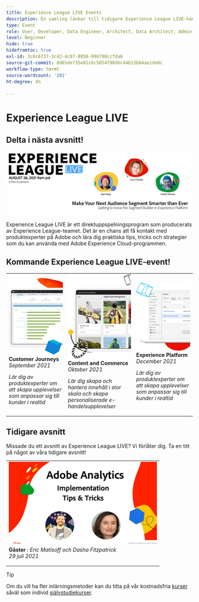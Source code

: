 ```yaml
---
title: Experience League LIVE Events
description: En samling länkar till tidigare Experience League LIVE-händelser
type: Event
role: User, Developer, Data Engineer, Architect, Data Architect, Admin, Leader
level: Beginner
hide: true
hidefromtoc: true
exl-id: 3c8c6737-3c42-4c87-8850-996798ccfda6
source-git-commit: dd65de735e01c6c5654f98dbc44b13b64ae1de0c
workflow-type: tm+mt
source-wordcount: '201'
ht-degree: 4%

---
```


# Experience League LIVE

## Delta i nästa avsnitt!

<a href="https://www.youtube.com/watch?v=rogVKsTFbWk"><img alt="om du klickar kommer du till YouTube lobby för Experience League Live" src="assets/1440x492.png" /></a>

Experience League LIVE är ett direktuppspelningsprogram som producerats av Experience League-teamet.  Det är en chans att få kontakt med produktexperter på Adobe och lära dig praktiska tips, tricks och strategier som du kan använda med Adobe Experience Cloud-programmen.


## Kommande Experience League LIVE-event!

<table>
<tr>
  <td>
      <img alt="Innehållstjänster" src="./assets/journeys.png" />
     <div>
          <strong>Customer Journeys</strong>
     </div>
     <div>
          <em>September 2021</em>
     </div>
    <p>
    <em>Lär dig av produktexperter om att skapa upplevelser som anpassar sig till kunder i realtid</em>
    <p>
  </td>
  <td>
      <img alt="Innehållstjänster" src="./assets/content.png" />
     <div>
          <strong>Content and Commerce</strong>
     <div>
          <em>Oktober 2021</em>
     </div>
     </div>
    <p>
    <em>Lär dig skapa och hantera innehåll i stor skala och skapa personaliserade e-handelsupplevelser</em>
    <p>
  </td>
  <td>
      <img alt="Innehållstjänster" src="./assets/platform.png" />
     <div>
          <strong>Experience Platform</strong>
     </div>
     <div>
          <em>December 2021</em>
     </div>    
    <p>
    <em>Lär dig av produktexperter om att skapa upplevelser som anpassar sig till kunder i realtid</em>
    <p>
  </td>
</tr>
</table>


## Tidigare avsnitt

Missade du ett avsnitt av Experience League LIVE? Vi förlåter dig. Ta en titt på något av våra tidigare avsnitt!

<table>
<tr>

<td>
    <a href="https://www.youtube.com/watch?v=lxOvLCzEGBI">
      <img height="225" width="400" alt="Experience League LIVE" src="assets/exl-live-after2.jpg" />
    </a>
     <div>
          <strong>Gäster</strong> : <i>Eric Matisoff och Dasha Fitzpatrick</i>
     </div>
     <div>
          <em>29 juli 2021</em>
     </div>    
    <p>
    <em></em>
    <p>
  </td>
</tr>
</table>

>[!TIP]
>
>Om du vill ha fler inlärningsmetoder kan du titta på vår kostnadsfria [kurser](https://experienceleague.adobe.com/#dashboard/learning) såväl som individ [självstudiekurser](https://experienceleague.adobe.com/docs/home-tutorials.html).

